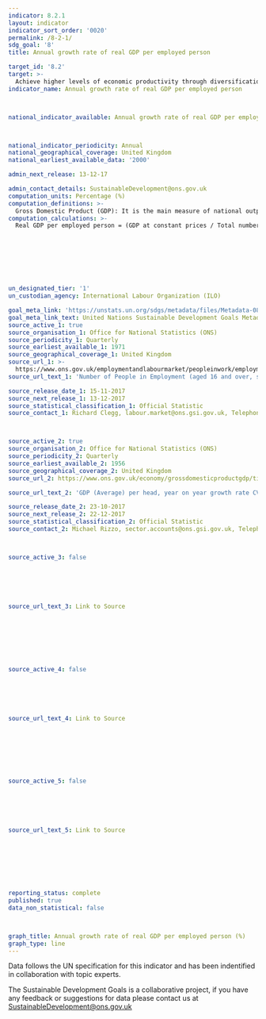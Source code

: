 ```yaml
---
indicator: 8.2.1
layout: indicator
indicator_sort_order: '0020'
permalink: /8-2-1/
sdg_goal: '8'
title: Annual growth rate of real GDP per employed person

target_id: '8.2'
target: >-
  Achieve higher levels of economic productivity through diversification, technological upgrading and innovation, including through a focus on high-value added and labour-intensive sectors
indicator_name: Annual growth rate of real GDP per employed person



national_indicator_available: Annual growth rate of real GDP per employed person



national_indicator_periodicity: Annual
national_geographical_coverage: United Kingdom
national_earliest_available_data: '2000'

admin_next_release: 13-12-17

admin_contact_details: SustainableDevelopment@ons.gov.uk
computation_units: Percentage (%)
computation_definitions: >-
  Gross Domestic Product (GDP): It is the main measure of national output, representing the total value of all final goods and services produced in a particular economy (that is, the dollar value of all goods and services produced within a country’s borders in a given year). According to the System of National Accounts (SNA), “GDP is the sum of gross value added of all resident producer units plus that part (possibly the total) of taxes on products, less subsidies on products, that is not included in the valuation of output … GDP is also equal to the sum of the final uses of goods and services (all uses except intermediate consumption) measured at purchasers’ prices, less the value of imports of goods and services GDP is also equal to the sum of primary incomes distributed by resident producer units.” Real Gross Domestic Product (GDP): The real GDP refers to the GDP calculated at constant prices, that is, the volume level of GDP, excluding the effect of inflation and favouring comparisons of quantities beyond price changes. Constant price estimates of GDP are calculated by expressing values in terms of a base period. In theory, the price and quantity components of a value are identified and the price in the base period is substituted for that in the current period. Employed persons: Persons of working age (usually defined as persons aged 15 and above) who, during a short reference period such as a day or a week, (i) did some work (even for just one hour) for pay, profit or family gain, in cash or in kind; or (ii) were attached to a job or had an enterprise from which they were ‘temporarily’ absent during this period (for such reasons as illness, maternity, parental leave, holiday, training, industrial dispute).
computation_calculations: >-
  Real GDP per employed person = (GDP at constant prices / Total number of employed persons) where the numerator and denominator refer to the same reference period, for example, the same calendar year. If we call the real GDP per employed person “LabProd”, then the annual growth rate of real GDP per employed person is calculated as follows: Annual growth rate of real GDP per employed person = ((LabProd in year n – LabProd in year n-1) / LabProd in year n-1) * 100.








un_designated_tier: '1'
un_custodian_agency: International Labour Organization (ILO)

goal_meta_link: 'https://unstats.un.org/sdgs/metadata/files/Metadata-08-02-01.pdf'
goal_meta_link_text: United Nations Sustainable Development Goals Metadata (PDF 384 KB)
source_active_1: true
source_organisation_1: Office for National Statistics (ONS)
source_periodicity_1: Quarterly
source_earliest_available_1: 1971
source_geographical_coverage_1: United Kingdom
source_url_1: >-
  https://www.ons.gov.uk/employmentandlabourmarket/peopleinwork/employmentandemployeetypes/timeseries/mgrz/lms
source_url_text_1: 'Number of People in Employment (aged 16 and over, seasonally adjusted)'

source_release_date_1: 15-11-2017
source_next_release_1: 13-12-2017
source_statistical_classification_1: Official Statistic 
source_contact_1: Richard Clegg, labour.market@ons.gsi.gov.uk, Telephone  +44 (0)1633 455400



source_active_2: true
source_organisation_2: Office for National Statistics (ONS)
source_periodicity_2: Quarterly
source_earliest_available_2: 1956
source_geographical_coverage_2: United Kingdom
source_url_2: https://www.ons.gov.uk/economy/grossdomesticproductgdp/timeseries/n3y6/ukea

source_url_text_2: 'GDP (Average) per head, year on year growth rate CVM SA %'

source_release_date_2: 23-10-2017
source_next_release_2: 22-12-2017
source_statistical_classification_2: Official Statistic 
source_contact_2: Michael Rizzo, sector.accounts@ons.gsi.gov.uk, Telephone  +44 (0)1633 456366



source_active_3: false






source_url_text_3: Link to Source








source_active_4: false






source_url_text_4: Link to Source








source_active_5: false






source_url_text_5: Link to Source








reporting_status: complete
published: true
data_non_statistical: false



graph_title: Annual growth rate of real GDP per employed person (%)
graph_type: line
---
```

Data follows the UN specification for this indicator and has been indentified in collaboration with topic experts.
  
The Sustainable Development Goals is a collaborative project, if you have any feedback or suggestions for data please contact us at <SustainableDevelopment@ons.gov.uk>


